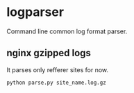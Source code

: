# logparser
Command line common log format parser.

## nginx gzipped logs

It parses only refferer sites for now.

```shell
python parse.py site_name.log.gz
```

